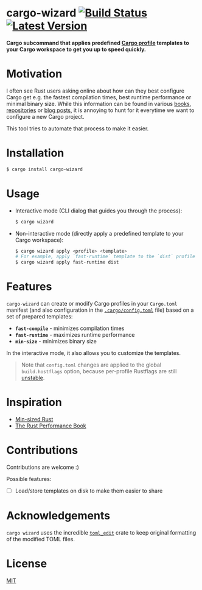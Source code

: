 # cargo-wizard [![Build Status]][actions] [![Latest Version]][crates.io]

[Build Status]: https://github.com/kobzol/cargo-wizard/actions/workflows/check.yml/badge.svg

[actions]: https://github.com/kobzol/cargo-wizard/actions?query=branch%3Amain

[Latest Version]: https://img.shields.io/crates/v/cargo-wizard.svg

[crates.io]: https://crates.io/crates/cargo-wizard

**Cargo subcommand that applies predefined [Cargo profile](https://doc.rust-lang.org/cargo/reference/profiles.html)
templates to your Cargo workspace to get you up to speed quickly.**

# Motivation
I often see Rust users asking online about how can they best configure Cargo get e.g. the fastest compilation times,
best
runtime performance or minimal binary size. While this information can be found in
various [books](https://nnethercote.github.io/perf-book/build-configuration.html), [repositories](https://github.com/johnthagen/min-sized-rust)
or [blog posts](https://kobzol.github.io/rust/rustc/2023/10/21/make-rust-compiler-5percent-faster.html), it is annoying
to hunt for it everytime we want to configure a new Cargo project.

This tool tries to automate that process to make it easier.

# Installation

```bash
$ cargo install cargo-wizard
```

# Usage

- Interactive mode (CLI dialog that guides you through the process):
    ```bash
    $ cargo wizard
    ```
- Non-interactive mode (directly apply a predefined template to your Cargo workspace):
    ```bash
    $ cargo wizard apply <profile> <template>
    # For example, apply `fast-runtime` template to the `dist` profile
    $ cargo wizard apply fast-runtime dist
    ```

# Features
`cargo-wizard` can create or modify Cargo profiles in your `Cargo.toml` manifest (and also configuration in
the [`.cargo/config.toml`](https://doc.rust-lang.org/cargo/reference/config.html#configuration-format) file) based on a
set of prepared templates:

- **`fast-compile`** - minimizes compilation times
- **`fast-runtime`** - maximizes runtime performance
- **`min-size`** - minimizes binary size

In the interactive mode, it also allows you to customize the templates.

> Note that `config.toml` changes are applied to the global `build.hostflags` option, because per-profile Rustflags are
> still [unstable](https://github.com/rust-lang/cargo/issues/10271).

# Inspiration

- [Min-sized Rust](https://github.com/johnthagen/min-sized-rust)
- [The Rust Performance Book](https://nnethercote.github.io/perf-book/build-configuration.html)

# Contributions
Contributions are welcome :)

Possible features:

- [ ] Load/store templates on disk to make them easier to share

# Acknowledgements

`cargo wizard` uses the incredible [`toml_edit`](https://docs.rs/toml_edit/latest/toml_edit/) crate to keep original
formatting of
the modified TOML files.

# License
[MIT](LICENSE)
